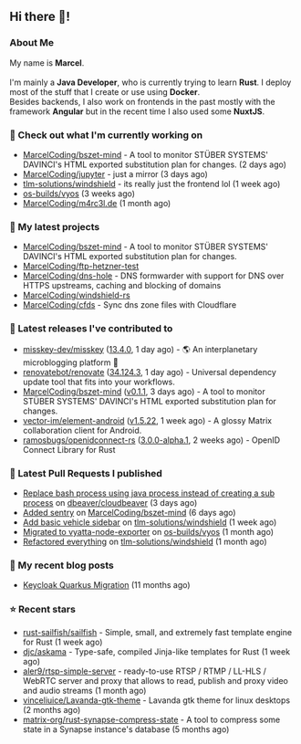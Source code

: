 ## Hi there 👋!




### About Me

My name is **Marcel**.
<br><br>
I'm mainly a **Java Developer**, who is currently trying to learn **Rust**. I deploy most of the stuff that I create or use using **Docker**.
<br>
Besides backends, I also work on frontends in the past mostly with the framework **Angular** but in the recent time I also used some **NuxtJS**. 



### 👷 Check out what I'm currently working on

- [MarcelCoding/bszet-mind](https://github.com/MarcelCoding/bszet-mind) - A tool to monitor STÜBER SYSTEMS&#39; DAVINCI&#39;s HTML exported substitution plan for changes. (2 days ago)
- [MarcelCoding/jupyter](https://github.com/MarcelCoding/jupyter) - just a mirror (3 days ago)
- [tlm-solutions/windshield](https://github.com/tlm-solutions/windshield) - its really just the frontend lol (1 week ago)
- [os-builds/vyos](https://github.com/os-builds/vyos) (3 weeks ago)
- [MarcelCoding/m4rc3l.de](https://github.com/MarcelCoding/m4rc3l.de) (1 month ago)

### 🌱 My latest projects

- [MarcelCoding/bszet-mind](https://github.com/MarcelCoding/bszet-mind) - A tool to monitor STÜBER SYSTEMS&#39; DAVINCI&#39;s HTML exported substitution plan for changes.
- [MarcelCoding/ftp-hetzner-test](https://github.com/MarcelCoding/ftp-hetzner-test)
- [MarcelCoding/dns-hole](https://github.com/MarcelCoding/dns-hole) - DNS formwarder with support for DNS over HTTPS upstreams, caching and blocking of domains
- [MarcelCoding/windshield-rs](https://github.com/MarcelCoding/windshield-rs)
- [MarcelCoding/cfds](https://github.com/MarcelCoding/cfds) - Sync dns zone files with Cloudflare

### 🔭 Latest releases I've contributed to

- [misskey-dev/misskey](https://github.com/misskey-dev/misskey) ([13.4.0](https://github.com/misskey-dev/misskey/releases/tag/13.4.0), 1 day ago) - 🌎 An interplanetary microblogging platform 🚀
- [renovatebot/renovate](https://github.com/renovatebot/renovate) ([34.124.3](https://github.com/renovatebot/renovate/releases/tag/34.124.3), 1 day ago) - Universal dependency update tool that fits into your workflows.
- [MarcelCoding/bszet-mind](https://github.com/MarcelCoding/bszet-mind) ([v0.1.1](https://github.com/MarcelCoding/bszet-mind/releases/tag/v0.1.1), 3 days ago) - A tool to monitor STÜBER SYSTEMS&#39; DAVINCI&#39;s HTML exported substitution plan for changes.
- [vector-im/element-android](https://github.com/vector-im/element-android) ([v1.5.22](https://github.com/vector-im/element-android/releases/tag/v1.5.22), 1 week ago) - A glossy Matrix collaboration client for Android.
- [ramosbugs/openidconnect-rs](https://github.com/ramosbugs/openidconnect-rs) ([3.0.0-alpha.1](https://github.com/ramosbugs/openidconnect-rs/releases/tag/3.0.0-alpha.1), 2 weeks ago) - OpenID Connect Library for Rust

### 🔨 Latest Pull Requests I published

- [Replace bash process using java process instead of creating a sub process](https://github.com/dbeaver/cloudbeaver/pull/1452) on [dbeaver/cloudbeaver](https://github.com/dbeaver/cloudbeaver) (3 days ago)
- [Added sentry](https://github.com/MarcelCoding/bszet-mind/pull/12) on [MarcelCoding/bszet-mind](https://github.com/MarcelCoding/bszet-mind) (6 days ago)
- [Add basic vehicle sidebar](https://github.com/tlm-solutions/windshield/pull/23) on [tlm-solutions/windshield](https://github.com/tlm-solutions/windshield) (1 week ago)
- [Migrated to vyatta-node-exporter](https://github.com/os-builds/vyos/pull/6) on [os-builds/vyos](https://github.com/os-builds/vyos) (1 month ago)
- [Refactored everything](https://github.com/tlm-solutions/windshield/pull/18) on [tlm-solutions/windshield](https://github.com/tlm-solutions/windshield) (1 month ago)

### 📜 My recent blog posts

- [Keycloak Quarkus Migration](https://m4rc3l.de/blog/keycloak-quarkus-migration) (11 months ago)

### ⭐ Recent stars

- [rust-sailfish/sailfish](https://github.com/rust-sailfish/sailfish) - Simple, small, and extremely fast template engine for Rust (1 week ago)
- [djc/askama](https://github.com/djc/askama) - Type-safe, compiled Jinja-like templates for Rust (1 week ago)
- [aler9/rtsp-simple-server](https://github.com/aler9/rtsp-simple-server) - ready-to-use RTSP / RTMP / LL-HLS / WebRTC server and proxy that allows to read, publish and proxy video and audio streams (1 month ago)
- [vinceliuice/Lavanda-gtk-theme](https://github.com/vinceliuice/Lavanda-gtk-theme) - Lavanda gtk theme for linux desktops (2 months ago)
- [matrix-org/rust-synapse-compress-state](https://github.com/matrix-org/rust-synapse-compress-state) - A tool to compress some state in a Synapse instance&#39;s database (5 months ago)
